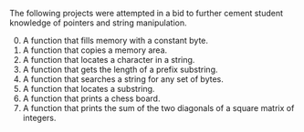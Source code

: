 The following projects were attempted in a bid to further cement student knowledge of pointers and string manipulation.

0. A function that fills memory with a constant byte.
1. A function that copies a memory area.
2. A function that locates a character in a string.
3. A function that gets the length of a prefix substring.
4. A function that searches a string for any set of bytes.
5. A function that locates a substring.
6. A function that prints a chess board.
7. A function that prints the sum of the two diagonals of a square matrix of integers.
